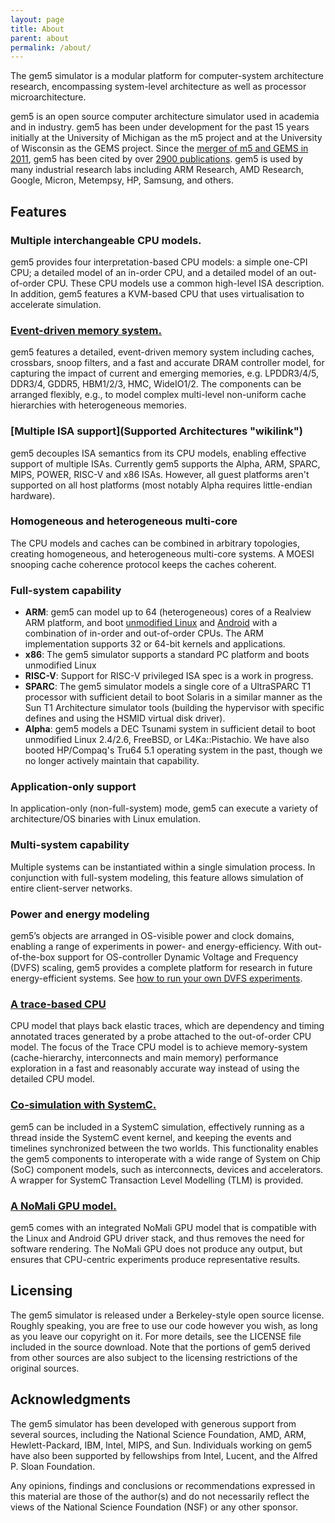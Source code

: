 ```yaml
---
layout: page
title: About
parent: about
permalink: /about/
---
```



The gem5 simulator is a modular platform for computer-system architecture research, encompassing system-level architecture as well as processor microarchitecture.

gem5 is an open source computer architecture simulator used in academia and in industry.
gem5 has been under development for the past 15 years initially at the University of Michigan as the m5 project and at the University of Wisconsin as the GEMS project.
Since the [merger of m5 and GEMS in 2011](/publications/#original-paper), gem5 has been cited by over [2900 publications](https://scholar.google.com/scholar?cites=5769943816602695435).
gem5 is used by many industrial research labs including ARM Research, AMD Research, Google, Micron, Metempsy, HP, Samsung, and others.


## Features

### Multiple interchangeable CPU models.
gem5 provides four interpretation-based CPU models: a simple one-CPI CPU; a
detailed model of an in-order CPU, and a detailed model of an out-of-order CPU.
These CPU models use a common high-level ISA description. In addition, gem5
features a KVM-based CPU that uses virtualisation to accelerate simulation.

### [Event-driven memory system.](Media:2015_ws_02_hansson_gem5_workshop_2015.pdf "wikilink")
gem5 features a detailed, event-driven memory system including caches,
crossbars, snoop filters, and a fast and accurate DRAM controller model, for
capturing the impact of current and emerging memories, e.g. LPDDR3/4/5, DDR3/4,
GDDR5, HBM1/2/3, HMC, WideIO1/2.  The components can be arranged flexibly,
e.g., to model complex multi-level non-uniform cache hierarchies with
heterogeneous memories.

### [Multiple ISA support](Supported Architectures "wikilink")
gem5 decouples ISA semantics from its CPU models, enabling effective support
of multiple ISAs. Currently gem5 supports the Alpha, ARM, SPARC, MIPS, POWER,
RISC-V and x86 ISAs. However, all guest platforms aren't
supported on all host platforms (most notably Alpha requires
little-endian hardware).

### Homogeneous and heterogeneous multi-core
The CPU models and caches can be combined in arbitrary topologies, creating
homogeneous, and heterogeneous multi-core systems. A MOESI snooping cache
coherence protocol keeps the caches coherent.

### Full-system capability
  - **ARM**: gem5 can model up to 64 (heterogeneous) cores of a
        Realview ARM platform, and boot [unmodified
        Linux](ARM_Linux_Kernel "wikilink") and
        [Android](Android_Marshmallow "wikilink") with a combination of
        in-order and out-of-order CPUs. The ARM implementation supports
        32 or 64-bit kernels and applications.
  - **x86**: The gem5 simulator supports a standard PC platform and boots unmodified Linux
  - **RISC-V**: Support for RISC-V privileged ISA spec is a work in progress.
  - **SPARC**: The gem5 simulator models a single core of a
        UltraSPARC T1 processor with sufficient detail to boot Solaris
        in a similar manner as the Sun T1 Architecture simulator tools
        (building the hypervisor with specific defines and using the
        HSMID virtual disk driver).
  - **Alpha**: gem5 models a DEC Tsunami system in sufficient detail
        to boot unmodified Linux 2.4/2.6, FreeBSD, or L4Ka::Pistachio.
        We have also booted HP/Compaq's Tru64 5.1 operating system in
        the past, though we no longer actively maintain that capability.

### Application-only support
In application-only (non-full-system) mode, gem5 can execute a variety of
architecture/OS binaries with Linux emulation.

### Multi-system capability
Multiple systems can be instantiated within a single simulation process. In
conjunction with full-system modeling, this feature allows simulation of entire
client-server networks.

### Power and energy modeling
gem5’s objects are arranged in OS-visible power and clock domains, enabling a
range of experiments in power- and energy-efficiency. With out-of-the-box
support for OS-controller Dynamic Voltage and Frequency (DVFS) scaling, gem5
provides a complete platform for research in future energy-efficient systems.
See [how to run your own DVFS experiments](Running_gem5#Experimenting_with_DVFS
"wikilink").


### [A trace-based CPU](TraceCPU "wikilink")
CPU model that plays back elastic traces, which are dependency and timing
annotated traces generated by a probe attached to the out-of-order CPU model.
The focus of the Trace CPU model is to achieve memory-system (cache-hierarchy,
interconnects and main memory) performance exploration in a fast and reasonably
accurate way instead of using the detailed CPU model.

### [Co-simulation with SystemC.](Media:2015_ws_09_2015-06-14_Gem5_ISCA.pptx "wikilink")
gem5 can be included in a SystemC simulation, effectively running as a
thread inside the SystemC event kernel, and keeping the events and timelines
synchronized between the two worlds. This functionality enables the gem5
components to interoperate with a wide range of System on Chip (SoC) component
models, such as interconnects, devices and accelerators. A wrapper for SystemC
Transaction Level Modelling (TLM) is provided.

### [A NoMali GPU model.](Media:2015_ws_04_ISCA_2015_NoMali.pdf "wikilink")
gem5 comes with an integrated NoMali GPU model that is compatible with the
Linux and Android GPU driver stack, and thus removes the need for software
rendering. The NoMali GPU does not produce any output, but ensures that
CPU-centric experiments produce representative results.


## Licensing
The gem5 simulator is released under a Berkeley-style open source license.
Roughly speaking, you are free to use our code however you wish, as long as you
leave our copyright on it. For more details, see the LICENSE file included in
the source download. Note that the portions of gem5 derived from other sources
are also subject to the licensing restrictions of the original sources.

## Acknowledgments

The gem5 simulator has been developed with generous support from several
sources, including the National Science Foundation, AMD, ARM,
Hewlett-Packard, IBM, Intel, MIPS, and Sun. Individuals working on gem5
have also been supported by fellowships from Intel, Lucent, and the
Alfred P. Sloan Foundation.

Any opinions, findings and conclusions or recommendations expressed in
this material are those of the author(s) and do not necessarily reflect
the views of the National Science Foundation (NSF) or any other sponsor.
